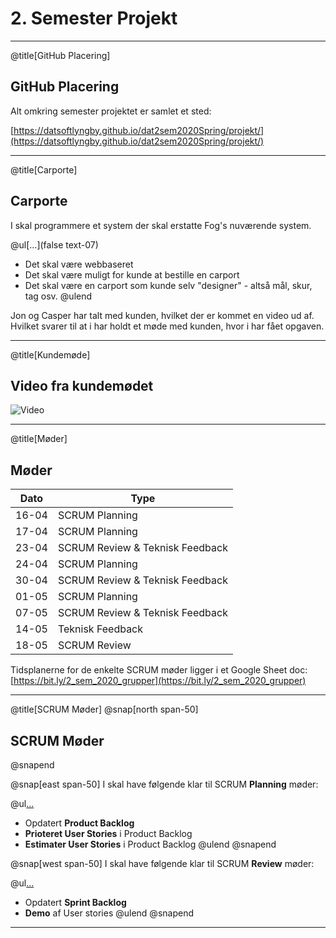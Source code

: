 ﻿# 2. Semester Projekt

---
@title[GitHub Placering]
## GitHub Placering

Alt omkring semester projektet er samlet et sted:

[https://datsoftlyngby.github.io/dat2sem2020Spring/projekt/](https://datsoftlyngby.github.io/dat2sem2020Spring/projekt/)

---
@title[Carporte]
## Carporte

I skal programmere et system der skal erstatte Fog's nuværende system.

@ul[...](false text-07)
- Det skal være webbaseret
- Det skal være muligt for kunde at bestille en carport
- Det skal være en carport som kunde selv "designer" - altså mål, skur, tag osv.
@ulend

Jon og Casper har talt med kunden, hvilket der er kommet en video ud af. Hvilket svarer til at i har holdt et møde med kunden, hvor i har fået opgaven.

---
@title[Kundemøde]
## Video fra kundemødet
![Video](https://www.youtube.com/embed/OMatlvol_ns)

---
@title[Møder]
## Møder

| Dato  | Type                           |
|-------|--------------------------------|
|16-04  |SCRUM Planning                  |
|17-04  |SCRUM Planning                  |
|23-04  |SCRUM Review & Teknisk Feedback |
|24-04  |SCRUM Planning                  |
|30-04  |SCRUM Review & Teknisk Feedback |
|01-05  |SCRUM Planning                  |
|07-05  |SCRUM Review & Teknisk Feedback |
|14-05  |Teknisk Feedback                |
|18-05  |SCRUM Review                    |

Tidsplanerne for de enkelte SCRUM møder ligger i et Google Sheet doc: [https://bit.ly/2_sem_2020_grupper](https://bit.ly/2_sem_2020_grupper)

---
@title[SCRUM Møder]
@snap[north span-50]
## SCRUM Møder
@snapend

@snap[east span-50]
I skal have følgende klar til SCRUM **Planning** møder:

@ul[...](false)
- Opdatert **Product Backlog**
- **Prioteret User Stories** i Product Backlog
- **Estimater User Stories** i Product Backlog
@ulend
@snapend

@snap[west span-50]
I skal have følgende klar til SCRUM **Review** møder:

@ul[...](false)
- Opdatert **Sprint Backlog**
- **Demo** af User stories
@ulend
@snapend


---
